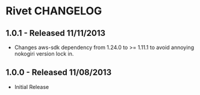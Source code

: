 Rivet CHANGELOG
===

1.0.1 - Released 11/11/2013
---
  * Changes aws-sdk dependency from 1.24.0 to >= 1.11.1 to avoid
    annoying nokogiri version lock in.

1.0.0 - Released 11/08/2013
---
  - Initial Release

